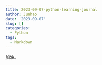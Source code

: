 ```yaml
---
title: 2023-09-07-python-learning-journal
author: Junhao
date: '2023-09-07'
slug: []
categories:
  - Python
tags:
  - Markdown
---
```

  加油。
